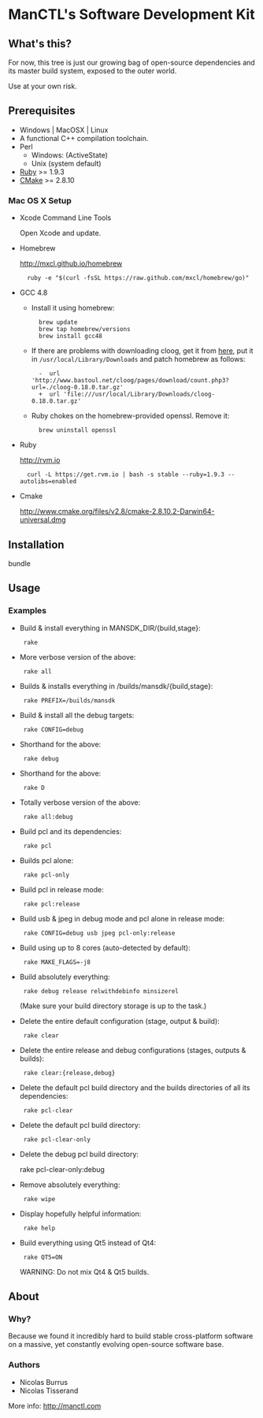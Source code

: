 # ManCTL's Software Development Kit

## What's this?

For now, this tree is just our growing bag of open-source dependencies and its master build system, exposed to the outer world.

Use at your own risk.

## Prerequisites

* Windows | MacOSX | Linux
* A functional C++ compilation toolchain.
* Perl
    * Windows: (ActiveState)
    * Unix (system default)
* [Ruby](http://www.ruby-lang.org) >= 1.9.3
* [CMake](http://www.cmake.org) >= 2.8.10

### Mac OS X Setup

* Xcode Command Line Tools

    Open Xcode and update.

* Homebrew

    <http://mxcl.github.io/homebrew>

        ruby -e "$(curl -fsSL https://raw.github.com/mxcl/homebrew/go)"

* GCC 4.8

    * Install it using homebrew:

            brew update
            brew tap homebrew/versions
            brew install gcc48

    * If there are problems with downloading cloog, get it from [here](http://gcc.cybermirror.org/infrastructure/cloog-0.18.0.tar.gz), put it in `/usr/local/Library/Downloads` and patch homebrew as follows:

            -  url 'http://www.bastoul.net/cloog/pages/download/count.php3?url=./cloog-0.18.0.tar.gz'
            +  url 'file:///usr/local/Library/Downloads/cloog-0.18.0.tar.gz'

    * Ruby chokes on the homebrew-provided openssl. Remove it:

            brew uninstall openssl

* Ruby

    <http://rvm.io>

        curl -L https://get.rvm.io | bash -s stable --ruby=1.9.3 --autolibs=enabled

* Cmake

    <http://www.cmake.org/files/v2.8/cmake-2.8.10.2-Darwin64-universal.dmg>

## Installation

bundle

## Usage

### Examples

 * Build & install everything in MANSDK_DIR/{build,stage}:

        rake

 * More verbose version of the above:

        rake all

 * Builds & installs everything in /builds/mansdk/{build,stage}:

        rake PREFIX=/builds/mansdk

 * Build & install all the debug targets:

        rake CONFIG=debug

 * Shorthand for the above:

        rake debug

 * Shorthand for the above:

        rake D

 * Totally verbose version of the above:

        rake all:debug

 * Build pcl and its dependencies:

        rake pcl

 * Builds pcl alone:

        rake pcl-only

 * Build pcl in release mode:

        rake pcl:release

 * Build usb & jpeg in debug mode and pcl alone in release mode:

        rake CONFIG=debug usb jpeg pcl-only:release

 * Build using up to 8 cores (auto-detected by default):

        rake MAKE_FLAGS=-j8

 * Build absolutely everything:

        rake debug release relwithdebinfo minsizerel

    (Make sure your build directory storage is up to the task.)

 * Delete the entire default configuration (stage, output & build):

        rake clear

 * Delete the entire release and debug configurations (stages, outputs & builds):

        rake clear:{release,debug}

 * Delete the default pcl build directory and the builds directories of all its dependencies:

        rake pcl-clear

 * Delete the default pcl build directory:

        rake pcl-clear-only

 * Delete the debug pcl build directory:

    rake pcl-clear-only:debug

 * Remove absolutely everything:

        rake wipe

 * Display hopefully helpful information:

        rake help

 * Build everything using Qt5 instead of Qt4:

        rake QT5=ON

    WARNING: Do not mix Qt4 & Qt5 builds.

## About

### Why?

Because we found it incredibly hard to build stable cross-platform software on a massive, yet constantly evolving open-source software base.

### Authors

 * Nicolas Burrus
 * Nicolas Tisserand

More info: <http://manctl.com>
